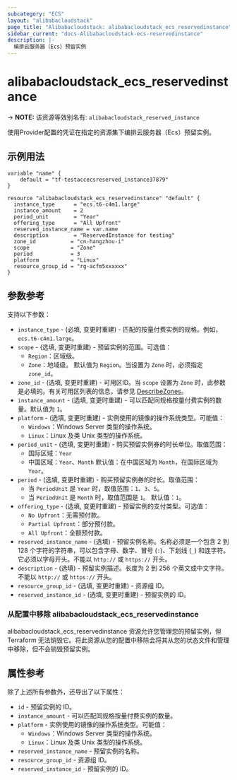 ```yaml
---
subcategory: "ECS"
layout: "alibabacloudstack"
page_title: "Alibabacloudstack: alibabacloudstack_ecs_reservedinstance"
sidebar_current: "docs-Alibabacloudstack-ecs-reservedinstance"
description: |- 
  编排云服务器（Ecs）预留实例
---
```


# alibabacloudstack_ecs_reservedinstance
-> **NOTE:** 该资源等效别名有: `alibabacloudstack_reserved_instance`

使用Provider配置的凭证在指定的资源集下编排云服务器（Ecs）预留实例。

## 示例用法

```hcl
variable "name" {
    default = "tf-testaccecsreserved_instance37879"
}

resource "alibabacloudstack_ecs_reservedinstance" "default" {
  instance_type      = "ecs.t6-c4m1.large"
  instance_amount    = 2
  period_unit        = "Year"
  offering_type      = "All Upfront"
  reserved_instance_name = var.name
  description        = "ReservedInstance for testing"
  zone_id           = "cn-hangzhou-i"
  scope             = "Zone"
  period            = 3
  platform          = "Linux"
  resource_group_id = "rg-acfm5xxxxxx"
}
```

## 参数参考

支持以下参数：

* `instance_type` - (必填, 变更时重建) - 匹配的按量付费实例的规格。例如，`ecs.t6-c4m1.large`。
* `scope` - (选填, 变更时重建) - 预留实例的范围。可选值：
  * `Region`：区域级。
  * `Zone`：地域级。
  默认值为 `Region`。当设置为 `Zone` 时，必须指定 `zone_id`。
* `zone_id` - (选填, 变更时重建) - 可用区ID。当 `scope` 设置为 `Zone` 时，此参数是必填的。有关可用区列表的信息，请参见 [DescribeZones](https://www.alibabacloud.com/help/doc-detail/25610.html)。
* `instance_amount` - (选填, 变更时重建) - 可以匹配同规格按量付费实例的数量。默认值为 `1`。
* `platform` - (选填, 变更时重建) - 实例使用的镜像的操作系统类型。可能值：
  * `Windows`：Windows Server 类型的操作系统。
  * `Linux`：Linux 及类 Unix 类型的操作系统。
* `period_unit` - (选填, 变更时重建) - 购买预留实例券的时长单位。取值范围：
  * 国际区域：`Year`
  * 中国区域：`Year`、`Month`
  默认值：在中国区域为 `Month`，在国际区域为 `Year`。
* `period` - (选填, 变更时重建) - 购买预留实例券的时长。取值范围：
  * 当 `PeriodUnit` 是 `Year` 时，取值范围：`1`、`3`、`5`。
  * 当 `PeriodUnit` 是 `Month` 时，取值范围是 `1`。
  默认值：`1`。
* `offering_type` - (选填, 变更时重建) - 预留实例的支付类型。可选值：
  * `No Upfront`：无需预付款。
  * `Partial Upfront`：部分预付款。
  * `All Upfront`：全额预付款。
* `reserved_instance_name` - (选填) - 预留实例名称。名称必须是一个包含 2 到 128 个字符的字符串，可以包含字母、数字、冒号 (`:`)、下划线 (`_`) 和连字符。它必须以字母开头。不能以 `http://` 或 `https://` 开头。
* `description` - (选填) - 预留实例描述。长度为 2 到 256 个英文或中文字符。不能以 `http://` 或 `https://` 开头。
* `resource_group_id` - (选填, 变更时重建) - 资源组 ID。
* `reserved_instance_id` - (选填, 变更时重建) - 预留实例的 ID。

### 从配置中移除 alibabacloudstack_ecs_reservedinstance

alibabacloudstack_ecs_reservedinstance 资源允许您管理您的预留实例，但 Terraform 无法销毁它。将此资源从您的配置中移除会将其从您的状态文件和管理中移除，但不会销毁预留实例。

## 属性参考

除了上述所有参数外，还导出了以下属性：

* `id` - 预留实例的 ID。
* `instance_amount` - 可以匹配同规格按量付费实例的数量。
* `platform` - 实例使用的镜像的操作系统类型。可能值：
  * `Windows`：Windows Server 类型的操作系统。
  * `Linux`：Linux 及类 Unix 类型的操作系统。
* `reserved_instance_name` - 预留实例的名称。
* `resource_group_id` - 资源组 ID。
* `reserved_instance_id` - 预留实例的 ID。